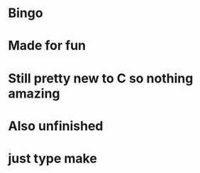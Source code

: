 # Bingo
# Made for fun
# Still pretty new to C so nothing amazing
# Also unfinished
# just type make
